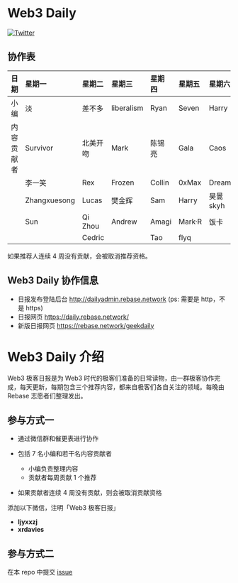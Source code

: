 # Web3 Daily

[![Twitter](https://img.shields.io/twitter/url?label=Rebase&url=https%3A%2F%2Ftwitter.com%2FRebaseCommunity)](https://twitter.com/RebaseCommunity)

## 协作表

|日期       | 星期一 | 星期二 | 星期三 | 星期四 | 星期五 | 星期六 | 星期日|
|:----     |:----|:----|:----|:----|:----|:----|:----|
|小编       | 淡        | 差不多   | liberalism  | Ryan     | Seven    | Harry       | Jane        |
|内容贡献者  | Survivor     | 北美开吻  | Mark     | 陈锡亮   | Gala    | Caos      | 张晓        |
|          | 李一笑         | Rex     | Frozen    | Collin  | 0xMax   | Dream    | Shooter    |
|          | Zhangxuesong | Lucas    | 樊金辉     | Sam     | Harry   | 昊暠 skyh | CyberOrange|
|          | Sun          | Qi Zhou  | Andrew    | Amagi   | Mark·R  | 饭卡      | Aaron Chi  |
|          |              | Cedric  |           |  Tao    |  flyq   |          |   Zisu     |


如果推荐人连续 4 周没有贡献，会被取消推荐资格。

## Web3 Daily 协作信息
- 日报发布登陆后台 http://dailyadmin.rebase.network (ps: 需要是 http，不是 https)
- 日报网页 https://daily.rebase.network/
- 新版日报网页 https://rebase.network/geekdaily

  
# Web3 Daily 介绍

Web3 极客日报是为 Web3 时代的极客们准备的日常读物，由一群极客协作完成，每天更新，每期包含三个推荐内容，都来自极客们各自关注的领域。每晚由 Rebase 志愿者们整理发出。

## 参与方式一

- 通过微信群和催更表进行协作
- 包括 7 名小编和若干名内容贡献者
  - 小编负责整理内容
  - 贡献者每周贡献 1 个推荐

- 如果贡献者连续 4 周没有贡献，则会被取消贡献资格

添加以下微信，注明「Web3 极客日报」
- **ljyxxzj**
- **xrdavies**

## 参与方式二

在本 repo 中提交 [issue](https://github.com/rebase-network/web3daily/issues)
